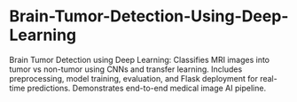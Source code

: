 # Brain-Tumor-Detection-Using-Deep-Learning
 Brain Tumor Detection using Deep Learning: Classifies MRI images into tumor vs non-tumor using CNNs and transfer learning. Includes preprocessing, model training, evaluation, and Flask deployment for real-time predictions. Demonstrates end-to-end medical image AI pipeline.
